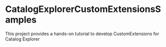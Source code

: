 # CatalogExplorerCustomExtensionsSamples

This project provides a hands-on tutorial to develop CustomExtensions for Catalog Explorer





